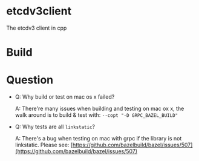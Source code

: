 # etcdv3client

The etcdv3 client in cpp

# Build

# Question

* Q: Why build or test on mac os x failed?

  A: There're many issues when building and testing on mac ox x, the walk around is to build & test with: `--copt "-D GRPC_BAZEL_BUILD"`

* Q: Why tests are all `linkstatic`?

  A: There's a bug when testing on mac with grpc if the library is not linkstatic. Please see: [https://github.com/bazelbuild/bazel/issues/507](https://github.com/bazelbuild/bazel/issues/507)

